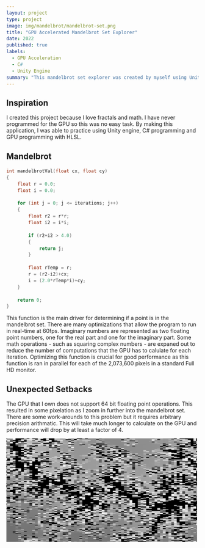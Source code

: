 ```yaml
---
layout: project
type: project
image: img/mandelbrot/mandelbrot-set.png
title: "GPU Accelerated Mandelbrot Set Explorer"
date: 2022
published: true
labels:
  - GPU Acceleration
  - C#
  - Unity Engine
summary: "This mandelbrot set explorer was created by myself using Unity game engine"
---
```


## Inspiration
I created this project because I love fractals and math. I have never programmed for the GPU so this was no easy task. By making this application, I was able to practice using Unity engine, C# programming and GPU programming with HLSL.

## Mandelbrot 
```c
int mandelbrotVal(float cx, float cy)
{    
    float r = 0.0;
    float i = 0.0;
    
    for (int j = 0; j <= iterations; j++)
    {
        float r2 = r*r;
        float i2 = i*i;
        
        if (r2+i2 > 4.0)
        {
            return j;
        }
        
        float rTemp = r;
        r = (r2-i2)+cx;
        i = (2.0*rTemp*i)+cy;
    }
    
    return 0;
}
```
This function is the main driver for determining if a point is in the mandelbrot set. There are many optimizations that allow the program to run in real-time at 60fps. Imaginary numbers are represented as two floating point numbers, one for the real part and one for the imaginary part. Some math operations - such as squaring complex numbers - are expaned out to reduce the number of computations that the GPU has to calulate for each iteration. Optimizing this function is crucial for good performance as this function is ran in parallel for each of the 2,073,600 pixels in a standard Full HD monitor.

## Unexpected Setbacks
The GPU that I own does not support 64 bit floating point operations. This resulted in some pixelation as I zoom in further into the mandelbrot set. There are some work-arounds to this problem but it requires arbitrary precision arithmatic. This will take much longer to calculate on the GPU and performance will drop by at least a factor of 4.

<img src="../img/mandelbrot/mandelbrot-pixelated.png" width="500">